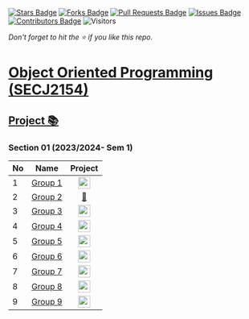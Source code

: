 [![Stars Badge](https://img.shields.io/github/stars/jjn7702/SECJ2154-OOP)](https://github.com/jjn7702/SECJ2154-OOP/stargazers)
[![Forks Badge](https://img.shields.io/github/forks/jjn7702/SECJ2154-OOP)](https://github.com/jjn7702/SECJ2154-OOP/network/members)
[![Pull Requests Badge](https://img.shields.io/github/issues-pr/jjn7702/SECJ2154-OOP)](https://github.com/jjn7702/SECJ2154-OOP/pulls)
[![Issues Badge](https://img.shields.io/github/issues/jjn7702/SECJ2154-OOP)](https://github.com/jjn7702/SECJ2154-OOP/issues)
[![Contributors Badge](https://img.shields.io/github/contributors/jjn7702/SECJ2154-OOP?color=2b9348)](https://github.com/jjn7702/SECJ2154-OOP/graphs/contributors)
![Visitors](https://api.visitorbadge.io/api/visitors?path=https%3A%2F%2Fgithub.com%2Fjjn7702%2FSECJ2154-OOP&labelColor=%23d9e3f0&countColor=%23697689&style=flat)

_Don't forget to hit the :star: if you like this repo._

# [Object Oriented Programming (SECJ2154)](/.)

## [Project 📚](/Submission/Readme.md) 

### Section 01 (2023/2024- Sem 1)

| No | Name | Project |
| --- | --- | :---: |
| 1 | [Group 1](../sec01_perdana/Group1/readme.md) | <a href="/sec01_perdana/Group2/readme.md"><img src="./SECJ2013-DSA/images/clipboard.png" width="24px" height="24px" ></a> |
| 2 | [Group 2](../sec01_perdana/Group2/readme.md) | <a href="../Submission/sec01_perdana/Group2/readme.md" >🗿</a> |
| 3 | [Group 3](../sec01_perdana/Group3/readme.md) | <a href="group3" ><img src="../Images/clipboard.png" width="24px" height="24px" ></a> |
| 4 | [Group 4](../sec01_perdana/Group4/readme.md) | <a href="group4" ><img src="../Images/clipboard.png" width="24px" height="24px" ></a> |
| 5 | [Group 5](../sec01_perdana/Group5/readme.md) | <a href="group5" ><img src="../Images/clipboard.png" width="24px" height="24px" ></a> |
| 6 | [Group 6](../sec01_perdana/Group6/readme.md) | <a href="group6" ><img src="../Images/clipboard.png" width="24px" height="24px" ></a> |
| 7 | [Group 7](../sec01_perdana/Group7/readme.md) | <a href="group7" ><img src="../Images/clipboard.png" width="24px" height="24px" ></a> |
| 8 | [Group 8](../sec01_perdana/Group8/readme.md) | <a href="group8" ><img src="../Images/clipboard.png" width="24px" height="24px" ></a> |
| 9 | [Group 9](../sec01_perdana/Group9/readme.md) | <a href="group9" ><img src="../Images/clipboard.png" width="24px" height="24px" ></a> |
